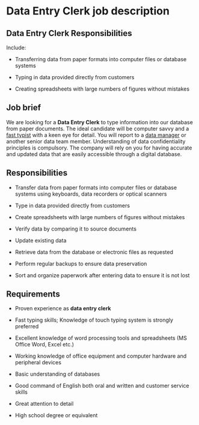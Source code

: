 # Data Entry Clerk job description


## Data Entry Clerk Responsibilities

Include:

* Transferring data from paper formats into computer files or database systems

* Typing in data provided directly from customers

* Creating spreadsheets with large numbers of figures without mistakes


## Job brief

We are looking for a <b>Data Entry Clerk</b> to type information into our database from paper documents. The ideal candidate will be computer savvy and a <a href="https://resources.workable.com/typist-job-description">fast typist</a> with a keen eye for detail. You will report to a <a href="https://resources.workable.com/data-manager-job-description">data manager</a> or another senior data team member. Understanding of data confidentiality principles is compulsory.
The company will rely on you for having accurate and updated data that are easily accessible through a digital database.


## Responsibilities

* Transfer data from paper formats into computer files or database systems using keyboards, data recorders or optical scanners

* Type in data provided directly from customers

* Create spreadsheets with large numbers of figures without mistakes

* Verify data by comparing it to source documents

* Update existing data

* Retrieve data from the database or electronic files as requested

* Perform regular backups to ensure data preservation

* Sort and organize paperwork after entering data to ensure it is not lost


## Requirements

* Proven experience as <b>data entry clerk</b>

* Fast typing skills; Knowledge of touch typing system is strongly preferred

* Excellent knowledge of word processing tools and spreadsheets (MS Office Word, Excel etc.)

* Working knowledge of office equipment and computer hardware and peripheral devices

* Basic understanding of databases

* Good command of English both oral and written and customer service skills

* Great attention to detail

* High school degree or equivalent
